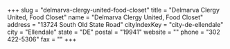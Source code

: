 +++
slug = "delmarva-clergy-united-food-closet"
title = "Delmarva Clergy United, Food Closet"
name = "Delmarva Clergy United, Food Closet"
address = "13724 South Old State Road"
cityIndexKey = "city-de-ellendale"
city = "Ellendale"
state = "DE"
postal = "19941"
website = ""
phone = "302 422-5306"
fax = ""
+++
